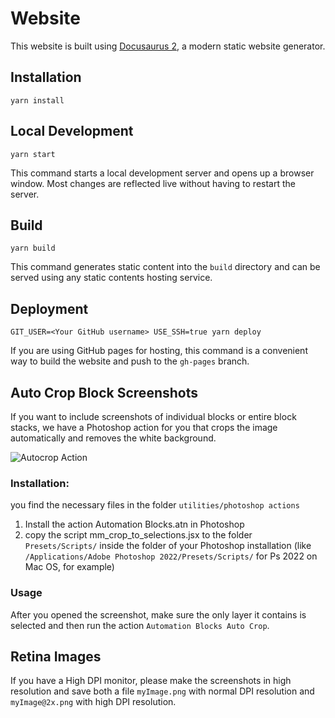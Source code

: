 # Website

This website is built using [Docusaurus 2](https://docusaurus.io/), a modern static website generator.

## Installation

```console
yarn install
```

## Local Development

```console
yarn start
```

This command starts a local development server and opens up a browser window. Most changes are reflected live without having to restart the server.

## Build

```console
yarn build
```

This command generates static content into the `build` directory and can be served using any static contents hosting service.

## Deployment

```console
GIT_USER=<Your GitHub username> USE_SSH=true yarn deploy
```

If you are using GitHub pages for hosting, this command is a convenient way to build the website and push to the `gh-pages` branch.



## Auto Crop Block Screenshots

If you want to include screenshots of individual blocks or entire block stacks, we have a Photoshop action for you that crops the image automatically and removes the white background.

![Autocrop Action](./utilities/photoshopActions/how_to_crop_block_screenshots.gif)

### Installation:
you find the necessary files in the folder `utilities/photoshop actions`
1. Install the action Automation Blocks.atn in Photoshop
2. copy the script mm_crop_to_selections.jsx to the folder `Presets/Scripts/` inside the folder of your Photoshop installation (like `/Applications/Adobe Photoshop 2022/Presets/Scripts/` for Ps 2022 on Mac OS, for example)

### Usage
After you opened the screenshot, make sure the only layer it contains is selected and then run the action `Automation Blocks Auto Crop`.


## Retina Images

If you have a High DPI monitor, please make the screenshots in high resolution and save both a file `myImage.png` with normal DPI resolution and `myImage@2x.png` with high DPI resolution.
